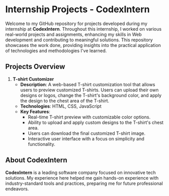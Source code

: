 # Internship Projects - CodexIntern

Welcome to my GitHub repository for projects developed during my internship at **CodexIntern**. Throughout this internship, I worked on various real-world projects and assignments, enhancing my skills in Web development and contributing to meaningful solutions. This repository showcases the work done, providing insights into the practical application of technologies and methodologies I've learned.

## Projects Overview


1. **T-shirt Customizer**
   - **Description**: A web-based T-shirt customization tool that allows users to preview customized T-shirts. Users can upload their own designs or logos, change the T-shirt's background color, and apply the design to the chest area of the T-shirt.
   - **Technologies**: HTML, CSS, JavaScript
   - **Key Features**:
     - Real-time T-shirt preview with customizable color options.
     - Ability to upload and apply custom designs to the T-shirt's chest area.
     - Users can download the final customized T-shirt image.
     - Interactive user interface with a focus on simplicity and functionality.

## About CodexIntern
**CodexIntern** is a leading software company focused on innovative tech solutions. My experience here helped me gain hands-on experience with industry-standard tools and practices, preparing me for future professional endeavors.
